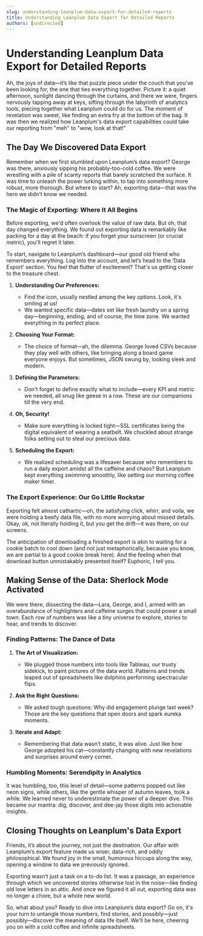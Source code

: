 ```yaml
---
slug: understanding-leanplum-data-export-for-detailed-reports
title: Understanding Leanplum Data Export for Detailed Reports
authors: [undirected]
---
```



# Understanding Leanplum Data Export for Detailed Reports

Ah, the joys of data—it’s like that puzzle piece under the couch that you've been looking for, the one that ties everything together. Picture it: a quiet afternoon, sunlight dancing through the curtains, and there we were, fingers nervously tapping away at keys, sifting through the labyrinth of analytics tools, piecing together what Leanplum could do for us. The moment of revelation was sweet, like finding an extra fry at the bottom of the bag. It was then we realized how Leanplum's data export capabilities could take our reporting from "meh" to "wow, look at that!" 

## The Day We Discovered Data Export

Remember when we first stumbled upon Leanplum’s data export? George was there, anxiously sipping his probably-too-cold coffee. We were wrestling with a pile of scanty reports that barely scratched the surface. It was time to unleash the power lurking within, to tap into something more robust, more thorough. But where to start? Ah, exporting data—that was the hero we didn't know we needed. 

### The Magic of Exporting: Where It All Begins

Before exporting, we'd often overlook the value of raw data. But oh, that day changed everything. We found out exporting data is remarkably like packing for a day at the beach: if you forget your sunscreen (or crucial metric), you'll regret it later. 

To start, navigate to Leanplum’s dashboard—our good old friend who remembers everything. Log into the account, and let’s head to the ‘Data Export’ section. You feel that flutter of excitement? That's us getting closer to the treasure chest.

1. **Understanding Our Preferences:** 
   - Find the icon, usually nestled among the key options. Look, it's smiling at us!
   - We wanted specific data—dates set like fresh laundry on a spring day—beginning, ending, and of course, the time zone. We wanted everything in its perfect place.

2. **Choosing Your Format:** 
   - The choice of format—ah, the dilemma. George loved CSVs because they play well with others, like bringing along a board game everyone enjoys. But sometimes, JSON swung by, looking sleek and modern.

3. **Defining the Parameters:** 
   - Don't forget to define exactly what to include—every KPI and metric we needed, all snug like geese in a row. These are our companions till the very end.

4. **Oh, Security!** 
   - Make sure everything is locked tight—SSL certificates being the digital equivalent of wearing a seatbelt. We chuckled about strange folks setting out to steal our precious data.

5. **Scheduling the Export:** 
   - We realized scheduling was a lifesaver because who remembers to run a daily export amidst all the caffeine and chaos? But Leanplum kept everything swimming smoothly, like setting our morning coffee maker timer. 

### The Export Experience: Our Go Little Rockstar

Exporting felt almost cathartic—oh, the satisfying click, whirr, and voila, we were holding a beefy data file, with no more worrying about missed details. Okay, ok, not literally holding it, but you get the drift—it was there, on our screens.

The anticipation of downloading a finished export is akin to waiting for a cookie batch to cool down (and not just metaphorically, because you know, we are partial to a good cookie break here). And the feeling when that download button unmistakably presented itself? Euphoric, I tell you.

## Making Sense of the Data: Sherlock Mode Activated

We were there, dissecting the data—Lara, George, and I, armed with an overabundance of highlighters and caffeine surges that could power a small town. Each row of numbers was like a tiny universe to explore, stories to hear, and trends to discover.

### Finding Patterns: The Dance of Data

1. **The Art of Visualization:**
   - We plugged those numbers into tools like Tableau, our trusty sidekick, to paint pictures of the data world. Patterns and trends leaped out of spreadsheets like dolphins performing spectracular flips.

2. **Ask the Right Questions:**
   - We asked tough questions: Why did engagement plunge last week? Those are the key questions that open doors and spark eureka moments.

3. **Iterate and Adapt:**
   - Remembering that data wasn’t static, it was alive. Just like how George adopted his cat—constantly changing with new revelations and surprises around every corner.

### Humbling Moments: Serendipity in Analytics

It was humbling, too, this level of detail—some patterns popped out like neon signs, while others, like the gentle whisper of autumn leaves, took a while. We learned never to underestimate the power of a deeper dive. This became our mantra: dig, discover, and dee-jay those digits into actionable insights.

## Closing Thoughts on Leanplum's Data Export

Friends, it’s about the journey, not just the destination. Our affair with Leanplum’s export feature made us wiser, data-rich, and oddly philosophical. We found joy in the small, humorous hiccups along the way, opening a window to data we previously ignored. 

Exporting wasn’t just a task on a to-do list. It was a passage, an experience through which we uncovered stories otherwise lost in the noise—like finding old love letters in an attic. And once we figured it all out, exporting data was no longer a chore, but a whole new world.

So, what about you? Ready to dive into Leanplum’s data export? Go on, it's your turn to untangle those numbers, find stories, and possibly—just possibly—discover the meaning of data life itself. We'll be here, cheering you on with a cold coffee and infinite spreadsheets.